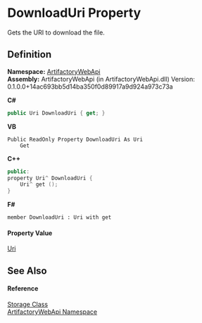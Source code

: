 # DownloadUri Property


Gets the URI to download the file.



## Definition
**Namespace:** <a href="75b20af6-7197-02a5-e38f-f7b15eac4732">ArtifactoryWebApi</a>  
**Assembly:** ArtifactoryWebApi (in ArtifactoryWebApi.dll) Version: 0.1.0.0+14ac693bb5d14ba350f0d89917a9d924a973c73a

**C#**
``` C#
public Uri DownloadUri { get; }
```
**VB**
``` VB
Public ReadOnly Property DownloadUri As Uri
	Get
```
**C++**
``` C++
public:
property Uri^ DownloadUri {
	Uri^ get ();
}
```
**F#**
``` F#
member DownloadUri : Uri with get
```



#### Property Value
<a href="https://learn.microsoft.com/dotnet/api/system.uri" target="_blank" rel="noopener noreferrer">Uri</a>

## See Also


#### Reference
<a href="b1378c1d-f72c-3df8-b8d7-925781091834">Storage Class</a>  
<a href="75b20af6-7197-02a5-e38f-f7b15eac4732">ArtifactoryWebApi Namespace</a>  

